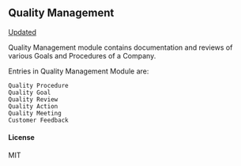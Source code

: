 ## Quality Management

[Updated](https://github.com/hrwX/erpnext/tree/quality_management)

Quality Management module contains documentation and reviews of various Goals and Procedures of a Company.

Entries in Quality Management Module are:

    Quality Procedure
    Quality Goal
    Quality Review
    Quality Action
    Quality Meeting
    Customer Feedback
    
#### License

MIT
